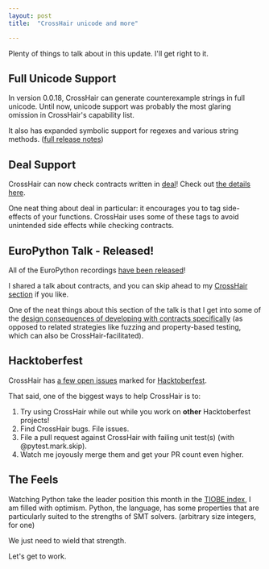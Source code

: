 ```yaml
---
layout: post
title:  "CrossHair unicode and more"

---
```


Plenty of things to talk about in this update. I'll get right to it.


## Full Unicode Support

In version 0.0.18, CrossHair can generate counterexample strings in full unicode.
Until now, unicode support was probably the most glaring omission in CrossHair's
capability list.

It also has expanded symbolic support for regexes and various string methods.
([full release notes](https://crosshair.readthedocs.io/en/latest/changelog.html#version-0-0-18))


## Deal Support

CrossHair can now check contracts written in
[deal](https://deal.readthedocs.io/)!
Check out
[the details here](file:///Users/pschanely/proj/CrossHair/doc/build/kinds_of_contracts.html#analysis-kind-deal).

One neat thing about deal in particular: it encourages you to tag side-effects of your
functions.
CrossHair uses some of these tags to avoid unintended side effects while checking
contracts.


## EuroPython Talk - Released!

All of the EuroPython recordings
[have been released](https://www.youtube.com/playlist?list=PL8uoeex94UhFuRtXhkqOrROsdNI6ejuiq)!

I shared a talk about contracts, and you can skip ahead to my
[CrossHair section](https://youtu.be/ynRdJR5UQWY?t=1428) if you like.

One of the neat things about this section of the talk is that I get into some of the
[design consequences of developing with contracts specifically](/2021/07/30/contracts-propogate-expectations.html)
(as opposed to related strategies like fuzzing and property-based testing, which 
can also be CrossHair-facilitated).


## Hacktoberfest

CrossHair has
[a few open issues](https://github.com/pschanely/CrossHair/issues?q=is%3Aissue+is%3Aopen+label%3AHacktoberfest)
marked for
[Hacktoberfest](https://hacktoberfest.digitalocean.com/).

That said, one of the biggest ways to help CrossHair is to:
1. Try using CrossHair while out while you work on **other** Hacktoberfest projects!
2. Find CrossHair bugs. File issues.
3. File a pull request against CrossHair with failing unit test(s) 
   (with @pytest.mark.skip).
4. Watch me joyously merge them and get your PR count even higher.


## The Feels

Watching Python take the leader position this month in the
[TIOBE index](https://www.tiobe.com/tiobe-index/), I am filled with optimism.
Python, the language, has some properties that are particularly suited to 
the strengths of SMT solvers. (arbitrary size integers, for one)

We just need to wield that strength.

Let's get to work.
